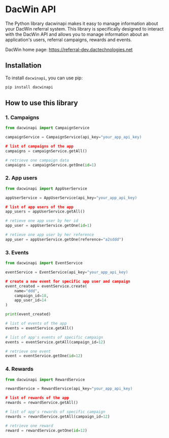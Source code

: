 # DacWin API

The Python library dacwinapi makes it easy to manage information about your DacWin referral system. This library is specifically designed to interact with the DacWin API and allows you to manage information about an application's users, referral campaigns, rewards and events.

DacWin home page: https://referral-dev.dactechnologies.net

## Installation

To install `dacwinapi`, you can use pip:

```bash
pip install dacwinapi
```

## How to use this library

### 1. Campaigns

```python
from dacwinapi import CampaignService

campaignService = CampaignService(api_key="your_app_api_key)

# list of campaigns of the app
campaigns = campaignService.getAll()

# retrieve one campaign data
campaigns = campaignService.getOne(id=1)
```

### 2. App users

```python
from dacwinapi import AppUserService

appUserService = AppUserService(api_key="your_app_api_key)

# list of app users of the app
app_users = appUserService.getAll()

# retieve one app user by her id
app_user = appUserService.getOne(id=1)

# retieve one app user by her reference
app_user = appUserService.getOne(reference="a2sddd")

```

### 3. Events

```python
from dacwinapi import EventService

eventService = EventService(api_key="your_app_api_key)

# create a new event for specific app user and campaign
event_created = eventService.create(
	name="ddd",
	campaign_id=18,
	app_user_id=14
)

print(event_created)

# list of events of the app
events = eventService.getAll()

# list of app's events of specific campaign
events = eventService.getAll(campaign_id=12)

# retrieve one event
event = eventService.getOne(id=12)

```

### 4. Rewards

```python
from dacwinapi import RewardService

rewardService = RewardService(api_key="your_app_api_key)

# list of rewards of the app
rewards = rewardService.getAll()

# list of app's rewards of specific campaign
rewards = rewardService.getAll(campaign_id=12)

# retrieve one reward
reward = rewardService.getOne(id=12)
```